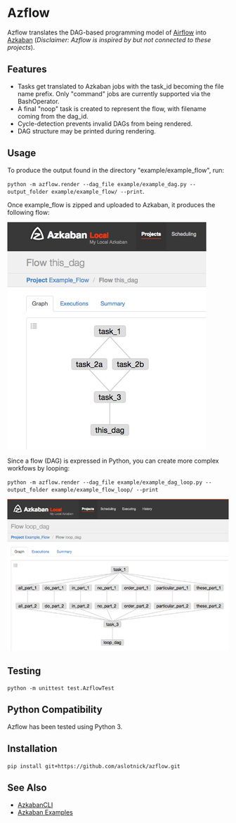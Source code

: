 # Azflow #
Azflow translates the DAG-based programming model of [Airflow](https://github.com/apache/incubator-airflow) into [Azkaban](https://azkaban.github.io/) (*Disclaimer: Azflow is inspired by but not connected to these projects*).

## Features ##
* Tasks get translated to Azkaban jobs with the task_id becoming the file name prefix. Only "command" jobs are currently supported via the BashOperator.
* A final "noop" task is created to represent the flow, with filename coming from the dag_id.
* Cycle-detection prevents invalid DAGs from being rendered.
* DAG structure may be printed during rendering.

## Usage ##
To produce the output found in the directory "example/example_flow", run:

`python -m azflow.render --dag_file example/example_dag.py --output_folder example/example_flow/ --print`.

Once example_flow is zipped and uploaded to Azkaban, it produces the following flow:

![graph screenshot](example/graph.png)

Since a flow (DAG) is expressed in Python, you can create more complex workfows by looping:

`python -m azflow.render --dag_file example/example_dag_loop.py --output_folder example/example_flow_loop/ --print`

![loop graph screeenshot](example/loop_graph.png)

## Testing ##
`python -m unittest test.AzflowTest`

## Python Compatibility ##
Azflow has been tested using Python 3. 

## Installation ##
`pip install git+https://github.com/aslotnick/azflow.git`

## See Also ##
* [AzkabanCLI](https://github.com/mtth/azkaban)
* [Azkaban Examples](https://github.com/joeharris76/azkaban_examples)